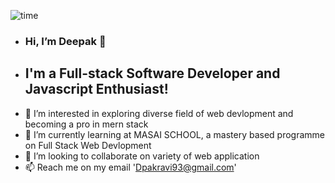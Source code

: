  ![time](time.gif)
 </br>
- ### Hi, I’m Deepak 👋
- ## I'm a Full-stack Software Developer and Javascript Enthusiast!
- 👀 I’m interested in exploring diverse field of web devlopment and becoming a pro in mern stack
- 🌱 I’m currently learning at MASAI SCHOOL, a mastery based programme on Full Stack Web Devlopment
- 💞️ I’m looking to collaborate on variety of web application
- 📫 Reach me on my email 'Dpakravi93@gmail.com'

<!---
Dkravi93/Dkravi93 is a ✨ special ✨ repository because its `README.md` (this file) appears on your GitHub profile.
You can click the Preview link to take a look at your changes.
--->
